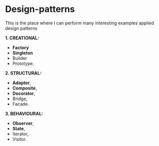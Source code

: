 # Design-patterns

This is the place where I can perform many interesting examples applied design patterns

**1. CREATIONAL:**

- **Factory**
- **Singleton**
- Builder
- Prototype.

**2. STRUCTURAL:**

- **Adapter**,
- **Composite**,
- **Decorator**,
- Bridge,
- Facade.

**3. BEHAVIOURAL:**

- **Observer**,
- **State**,
- Iterator,
- Visitor.
